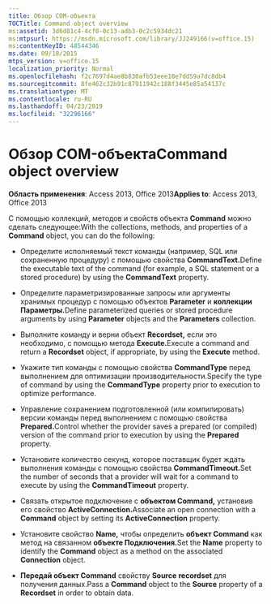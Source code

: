 ```yaml
---
title: Обзор COM-объекта
TOCTitle: Command object overview
ms:assetid: 3d6d81c4-4cf0-0c13-adb3-0c2c5934dc21
ms:mtpsurl: https://msdn.microsoft.com/library/JJ249166(v=office.15)
ms:contentKeyID: 48544346
ms.date: 09/18/2015
mtps_version: v=office.15
localization_priority: Normal
ms.openlocfilehash: f2c7697d4ae8b830afb53eee10e7dd59a7dc8db4
ms.sourcegitcommit: 8fe462c32b91c87911942c188f3445e85a54137c
ms.translationtype: MT
ms.contentlocale: ru-RU
ms.lasthandoff: 04/23/2019
ms.locfileid: "32296166"
---
```

# <a name="command-object-overview"></a><span data-ttu-id="569a7-102">Обзор COM-объекта</span><span class="sxs-lookup"><span data-stu-id="569a7-102">Command object overview</span></span>

<span data-ttu-id="569a7-103">**Область применения**: Access 2013, Office 2013</span><span class="sxs-lookup"><span data-stu-id="569a7-103">**Applies to**: Access 2013, Office 2013</span></span>

<span data-ttu-id="569a7-104">С помощью коллекций, методов и свойств объекта **Command** можно сделать следующее:</span><span class="sxs-lookup"><span data-stu-id="569a7-104">With the collections, methods, and properties of a **Command** object, you can do the following:</span></span>

  - <span data-ttu-id="569a7-105">Определите исполняемый текст команды (например, SQL или сохраненную процедуру) с помощью свойства **CommandText.**</span><span class="sxs-lookup"><span data-stu-id="569a7-105">Define the executable text of the command (for example, a SQL statement or a stored procedure) by using the **CommandText** property.</span></span>

  - <span data-ttu-id="569a7-106">Определите параметризированные запросы или аргументы хранимых процедур с помощью объектов **Parameter** и **коллекции Параметры.**</span><span class="sxs-lookup"><span data-stu-id="569a7-106">Define parameterized queries or stored procedure arguments by using **Parameter** objects and the **Parameters** collection.</span></span>

  - <span data-ttu-id="569a7-107">Выполните команду и верни объект **Recordset,** если это необходимо, с помощью метода **Execute.**</span><span class="sxs-lookup"><span data-stu-id="569a7-107">Execute a command and return a **Recordset** object, if appropriate, by using the **Execute** method.</span></span>

  - <span data-ttu-id="569a7-108">Укажите тип команды с помощью свойства **CommandType** перед выполнением для оптимизации производительности.</span><span class="sxs-lookup"><span data-stu-id="569a7-108">Specify the type of command by using the **CommandType** property prior to execution to optimize performance.</span></span>

  - <span data-ttu-id="569a7-109">Управление сохранением подготовленной (или компилировать) версии команды перед выполнением с помощью свойства **Prepared.**</span><span class="sxs-lookup"><span data-stu-id="569a7-109">Control whether the provider saves a prepared (or compiled) version of the command prior to execution by using the **Prepared** property.</span></span>

  - <span data-ttu-id="569a7-110">Установите количество секунд, которое поставщик будет ждать выполнения команды с помощью свойства **CommandTimeout.**</span><span class="sxs-lookup"><span data-stu-id="569a7-110">Set the number of seconds that a provider will wait for a command to execute by using the **CommandTimeout** property.</span></span>

  - <span data-ttu-id="569a7-111">Связать открытое подключение с **объектом Command,** установив его свойство **ActiveConnection.**</span><span class="sxs-lookup"><span data-stu-id="569a7-111">Associate an open connection with a **Command** object by setting its **ActiveConnection** property.</span></span>

  - <span data-ttu-id="569a7-112">Установите свойство **Name,** чтобы определить **объект Command** как метод на связанном **объекте Подключения.**</span><span class="sxs-lookup"><span data-stu-id="569a7-112">Set the **Name** property to identify the **Command** object as a method on the associated **Connection** object.</span></span>

  - <span data-ttu-id="569a7-113">**Передай объект Command** свойству **Source** **recordset** для получения данных.</span><span class="sxs-lookup"><span data-stu-id="569a7-113">Pass a **Command** object to the **Source** property of a **Recordset** in order to obtain data.</span></span>

